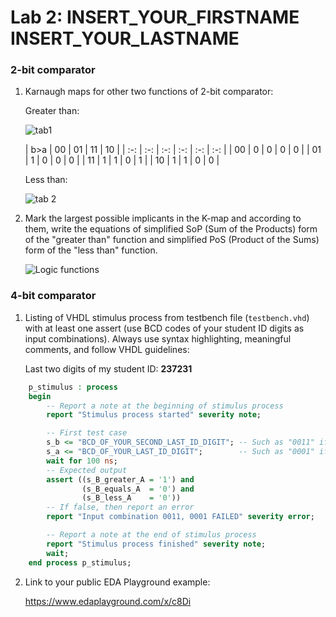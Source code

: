 # Lab 2: INSERT_YOUR_FIRSTNAME INSERT_YOUR_LASTNAME

### 2-bit comparator

1. Karnaugh maps for other two functions of 2-bit comparator:

   Greater than:

   ![tab1](https://user-images.githubusercontent.com/124675843/218859012-6559d02e-f5b0-48fe-84a5-022c557a77da.png)

   | b>a | 00 | 01 | 11 | 10 |
   | :-: | :-: | :-: | :-: | :-: | :-: |
   | 00 | 0 | 0 | 0 | 0 |
   | 01 | 1 | 0 | 0 | 0 |
   | 11 | 1 | 1 | 0 | 1 |
   | 10 | 1 | 1 | 0 | 0 |

   Less than:

   ![tab 2](https://user-images.githubusercontent.com/124675843/218859039-c22aa17d-3beb-4ade-b999-f7fbc5d9a6a6.png)


2. Mark the largest possible implicants in the K-map and according to them, write the equations of simplified SoP (Sum of the Products) form of the "greater than" function and simplified PoS (Product of the Sums) form of the "less than" function.

   ![Logic functions](images/comparator_min.png)

### 4-bit comparator

1. Listing of VHDL stimulus process from testbench file (`testbench.vhd`) with at least one assert (use BCD codes of your student ID digits as input combinations). Always use syntax highlighting, meaningful comments, and follow VHDL guidelines:

   Last two digits of my student ID: **237231**

```vhdl
    p_stimulus : process
    begin
        -- Report a note at the beginning of stimulus process
        report "Stimulus process started" severity note;

        -- First test case
        s_b <= "BCD_OF_YOUR_SECOND_LAST_ID_DIGIT"; -- Such as "0011" if ID = xxxx31
        s_a <= "BCD_OF_YOUR_LAST_ID_DIGIT";        -- Such as "0001" if ID = xxxx31
        wait for 100 ns;
        -- Expected output
        assert ((s_B_greater_A = '1') and
                (s_B_equals_A  = '0') and
                (s_B_less_A    = '0'))
        -- If false, then report an error
        report "Input combination 0011, 0001 FAILED" severity error;

        -- Report a note at the end of stimulus process
        report "Stimulus process finished" severity note;
        wait;
    end process p_stimulus;
```

2. Link to your public EDA Playground example:

   https://www.edaplayground.com/x/c8Di
